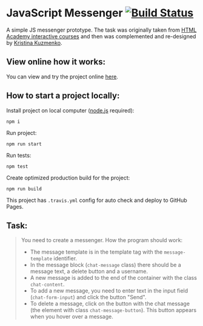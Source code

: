# JavaScript Messenger [![Build Status](https://travis-ci.org/tinakuzmenko/js-messenger.svg?branch=master)](https://travis-ci.org/tinakuzmenko/js-messenger)
A simple JS messenger prototype. The task was originally taken from [HTML Academy interactive courses](https://htmlacademy.ru/courses) and then was complemented and re-designed by [Kristina Kuzmenko](https://github.com/tinakuzmenko).

## View online how it works:

You can view and try the project online [here](https://tinakuzmenko.github.io/js-messenger/).

## How to start a project locally:

Install project on local computer ([node.js](https://nodejs.org/en/) required): 

```
npm i
```

Run project:

```
npm run start
```

Run tests:

```
npm test
```

Create optimized production build for the project:

```
npm run build
```

This project has `.travis.yml` config for auto check and deploy to GitHub Pages.

## Task:

> You need to create a messenger. How the program should work:
>
>  * The message template is in the template tag with the `message-template` identifier.
>  * In the message block (`chat-message` class) there should be a message text, a delete button and a username.
>  * A new message is added to the end of the container with the class `chat-content`.
>  * To add a new message, you need to enter text in the input field (`chat-form-input`) and click the button "Send".
>  * To delete a message, click on the button with the chat message (the element with class `chat-message-button`). This button appears when you hover over a message.
